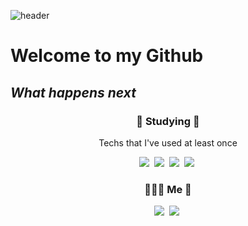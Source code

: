 ![header](http://capsule-render.vercel.app/api?type=slice&color=timeGradient&height=300&section=header&text=Suhyunpark&fontsize=85)

# Welcome to my Github
## _What happens next_

<h3 align="center">📕 Studying 📕</h3>

<p align="center"> Techs that I've used at least once</p>

<p align="center">
  <img src="https://img.shields.io/badge/Python-3766AB?style=flat-square&logo=Python&logoColor=white"/></a>&nbsp
  <img src="https://img.shields.io/badge/Go-00ADD8?style=flat-square&logo=Go&logoColor=white"/></a>&nbsp
  <img src="https://img.shields.io/badge/C-A8B9CC?style=flat-square&logo=C&logoColor=white"/></a>&nbsp
  <img src="https://img.shields.io/badge/Java-007396?style=flat-square&logo=Java&logoColor=white"/></a>&nbsp
  
<h3 align="center">🤸🏻‍♀️ Me 🤸</h3>
<p align="center">
   <img src="https://img.shields.io/badge/Instagram-E4405F?style=flat-square&logo=Instagram&logoColor=white"/></a>&nbsp
   <img src="https://img.shields.io/badge/Gmail-EA4335?style=flat-square&logo=Gmail&logoColor=white"/></a>&nbsp
